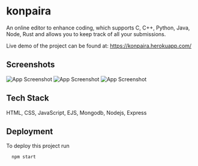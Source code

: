 
# konpaira
An online editor to enhance coding, which supports C, C++, Python, Java, Node, Rust and allows you to keep track of all your submissions.

Live demo of the project can be found at:
https://konpaira.herokuapp.com/





## Screenshots


![App Screenshot](https://drive.google.com/file/d/1lBCy_rsnSf9DmNJVOImhANYdMTtrFZQ8/view?usp=sharing)
![App Screenshot](https://drive.google.com/file/d/1VaZD6gjYxejhKlFpUcItlWn7pCMvImnJ/view?usp=sharing)
![App Screenshot](https://drive.google.com/file/d/10T8Zjlgco0i3LQ1Mlupy0e0lXfWZ7EFg/view?usp=sharing)

## Tech Stack

HTML, CSS, JavaScript, EJS, Mongodb, Nodejs, Express




## Deployment

To deploy this project run

```bash
  npm start
```

